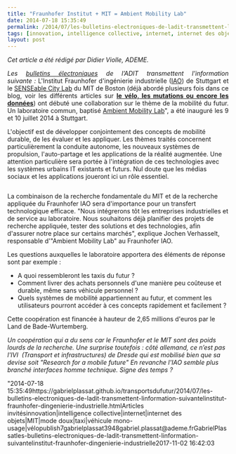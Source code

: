 ```yaml
---
title: "Fraunhofer Institut + MIT = Ambient Mobility Lab"
date: 2014-07-18 15:35:49
permalink: /2014/07/les-bulletins-electroniques-de-ladit-transmettent-linformation-suivantelinstitut-fraunhofer-dingenierie-industrielle.html
tags: [innovation, intelligence collective, internet, internet des objets, MIT, mode doux, taxi, véhicule mono-usage, vélo]
layout: post
---
```


<p style="text-align: justify"><em>Cet article a été rédigé par Didier Violle, ADEME.</em></p> <p style="text-align: justify"><em>Les </em><a href="http://www.bulletins-electroniques.com/" target="_blank"><em>bulletins électroniques</em></a><em> de l’ADIT transmettent l’information suivante</em><em> : </em>L'Institut Fraunhofer d'ingénierie industrielle (<a href="http://www.iao.fraunhofer.de/lang-en/" target="_blank">IAO</a>) de Stuttgart et le <a href="http://senseable.mit.edu/" target="_blank">SENSEable City Lab</a> du MIT de Boston (déjà abordé plusieurs fois dans ce blog, voir les différents articles sur <a href="https://gabrielplassat.github.io/transportsdufutur/?s=MIT" target="_blank"><strong>le vélo, les mutations ou encore les données</strong></a>) ont débuté une collaboration sur le thème de la mobilité du futur. Un laboratoire commun, baptisé <a href=""http://www.ambientmobility.org/"" target=""_blank"">Ambient Mobility Lab</a>", a été inauguré les 9 et 10 juillet 2014 à Stuttgart.</p> <p style=""text-align: justify"">L'objectif est de développer conjointement des concepts de mobilité durable, de les évaluer et les appliquer. Les thèmes traités concernent particulièrement la conduite autonome, les nouveaux systèmes de propulsion, l'auto-partage et les applications de la réalité augmentée. Une attention particulière sera portée à l'intégration de ces technologies avec les systèmes urbains IT existants et futurs. Nul doute que les médias sociaux et les applications joueront ici un rôle essentiel.</p> <p><a class=""asset-img-link"" href="https://gabrielplassat.github.io/transportsdufutur/wp-content/uploads/sites/6/old/6a0120a66d2ad4970b01a3fd347f97970b-pi.png""><img alt=""Projects_AM"" class=""asset  asset-image at-xid-6a0120a66d2ad4970b01a3fd347f97970b img-responsive"" src=""/wp-content/uploads/sites/6/old/6a0120a66d2ad4970b01a3fd347f97970b-320wi.png"" style=""margin-left: automargin-right: auto"" title=""Projects_AM"" /></a><br /></p>  <!--more--> La combinaison de la recherche fondamentale du MIT et de la recherche appliquée du Fraunhofer IAO sera d'importance pour un transfert technologique efficace. "Nous intégrerons tôt les entreprises industrielles et de service au laboratoire. Nous souhaitons déjà planifier des projets de recherche appliquée, tester des solutions et des technologies, afin d'assurer notre place sur certains marchés", explique Jochen Verhasselt, responsable d'"Ambient Mobility Lab" au Fraunhofer IAO. <p style=""text-align: justify"">Les questions auxquelles le laboratoire apportera des éléments de réponse sont par exemple :</p> <ul style=""text-align: justify""> <li>A quoi ressembleront les taxis du futur ?</li> <li>Comment livrer des achats personnels d'une manière peu coûteuse et durable, même sans véhicule personnel ?</li> <li>Quels systèmes de mobilité appartiennent au futur, et comment les utilisateurs pourront accéder à ces concepts rapidement et facilement ?</li> </ul> <p style=""text-align: justify"">Cette coopération est financée à hauteur de 2,65 millions d'euros par le Land de Bade-Wurtemberg.</p> <p style=""text-align: justify""><em>Un coopération qui a du sens car le Fraunhofer et le MIT sont des poids lourds de la recherche. Une surprise toutefois : côté allemand, ce n’est pas </em><em>l'IVI  (Transport et infrastructures) de Dresde qui est mobilisé bien que sa devise soit "Research for a mobile future" En revanche l'IAO semble plus branché interfaces homme technique. </em><em>Signe des temps ?</em></p>"2014-07-18 15:35:49https://gabrielplassat.github.io/transportsdufutur/2014/07/les-bulletins-electroniques-de-ladit-transmettent-linformation-suivantelinstitut-fraunhofer-dingenierie-industrielle.htmlArticles invitésinnovation|intelligence collective|internet|internet des objets|MIT|mode doux|taxi|véhicule mono-usage|vélopublish7gabrielplassat3948gabriel.plassat@ademe.frGabrielPlassatles-bulletins-electroniques-de-ladit-transmettent-linformation-suivantelinstitut-fraunhofer-dingenierie-industrielle2017-11-02 16:42:03

